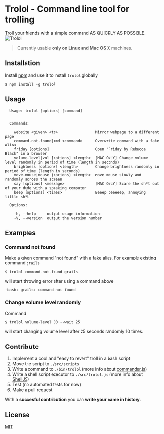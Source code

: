 # Trolol - Command line tool for trolling

Troll your friends with a simple command AS QUICKLY AS POSSIBLE. 
![Trolol](https://media.giphy.com/media/4dLgdkQM2kfCg/giphy.gif)

> Currently usable **only on Linux and Mac OS X** machines.

## Installation

Install [npm](http://blog.npmjs.org/post/85484771375/how-to-install-npm) and use it to install `trolol` globally

```
$ npm install -g trolol
```

## Usage

```
  Usage: trolol [options] [command]


  Commands:

    website <given> <to>                 Mirror webpage to a different page
    command-not-found|cmd <command>      Overwrite command with a fake alias
    friday [options]                     Open "Friday by Rebecca Black" in a browser
    volume-level|vol [options] <length>  [MAC ONLY] Change volume level randomly in period of time (length in seconds)
    brightness [options] <length>        Change brightness randomly in period of time (length in seconds)
    move-mouse|mouse [options] <length>  Move mouse slowly and randomly across the screen
    say [options] <message>              [MAC ONLY] Scare the sh*t out of your dude with a speaking computer
    beep [options] <times>               Beeep beeeeep, annoying little sh*t

  Options:

    -h, --help     output usage information
    -V, --version  output the version number
```

## Examples

### Command not found

Make a given command "not found" with a fake alias. For example existing command `grails`

```
$ trolol command-not-found grails
```

will start throwing error after using a command above

```
-bash: grails: command not found
```

### Change volume level randomly

Command

```
$ trolol volume-level 10 --wait 25
```

will start changing volume level after 25 seconds randomly 10 times.

## Contribute

1. Implement a cool and "easy to revert" troll in a bash script
2. Move the script to `./src/scripts`
3. Write a command to `./bin/trolol` (more info about [commander.js](https://github.com/tj/commander.js))
4. Write a shell script executor to `./src/trolol.js` (more info about [ShellJS](https://github.com/shelljs/shelljs))
5. Test (no automated tests for now)
6. Make a pull request

With a **succesful contribution** you can **write your name in history**.

## License

[MIT](//github.com/ukupat/trolol/blob/master/LICENSE)
